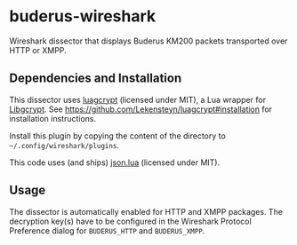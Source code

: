 # buderus-wireshark

Wireshark dissector that displays Buderus KM200 packets transported over
HTTP or XMPP.

## Dependencies and Installation

This dissector uses [luagcrypt](https://github.com/Lekensteyn/luagcrypt/)
(licensed under MIT), a Lua wrapper for
[Libgcrypt](https://gnupg.org/software/libgcrypt/). See
<https://github.com/Lekensteyn/luagcrypt#installation> for installation
instructions.

Install this plugin by copying the content of the directory to
`~/.config/wireshark/plugins`.

This code uses (and ships) [json.lua](https://github.com/rxi/json.lua)
(licensed under MIT).

## Usage

The dissector is automatically enabled for HTTP and XMPP packages.
The decryption key(s) have to be configured in the Wireshark Protocol
Preference dialog for `BUDERUS_HTTP` and `BUDERUS_XMPP`.
